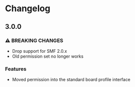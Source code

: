 # Changelog

## 3.0.0
### ⚠ BREAKING CHANGES

- Drop support for SMF 2.0.x
- Old permission set no longer works

### Features

- Moved permission into the standard board profile interface